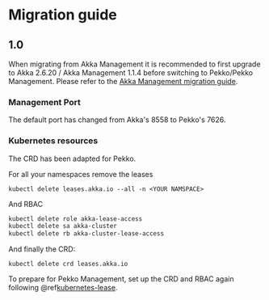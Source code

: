 # Migration guide

## 1.0

When migrating from Akka Management it is recommended to first upgrade to Akka 2.6.20 / Akka Management 1.1.4 before switching to Pekko/Pekko Management.
Please refer to the [Akka Management migration guide](https://doc.akka.io/docs/akka-management/current/migration.html).

### Management Port

The default port has changed from Akka's 8558 to Pekko's 7626.


### Kubernetes resources

The CRD has been adapted for Pekko.

For all your namespaces remove the leases
```
kubectl delete leases.akka.io --all -n <YOUR NAMSPACE>
```

And RBAC
```bash
kubectl delete role akka-lease-access
kubectl delete sa akka-cluster
kubectl delete rb akka-cluster-lease-access
```

And finally the CRD:
```
kubectl delete crd leases.akka.io
```

To prepare for Pekko Management, set up the CRD and RBAC again following @ref[kubernetes-lease](kubernetes-lease.md).